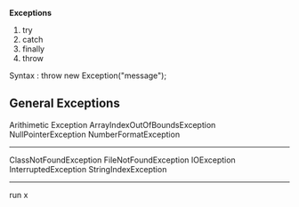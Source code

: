 **Exceptions**

1. try
2. catch
3. finally
4. throw

Syntax :
throw new Exception("message");

## **General Exceptions**

Arithimetic Exception
ArrayIndexOutOfBoundsException
NullPointerException
NumberFormatException

---

ClassNotFoundException
FileNotFoundException
IOException
InterruptedException
StringIndexException

---

run x

